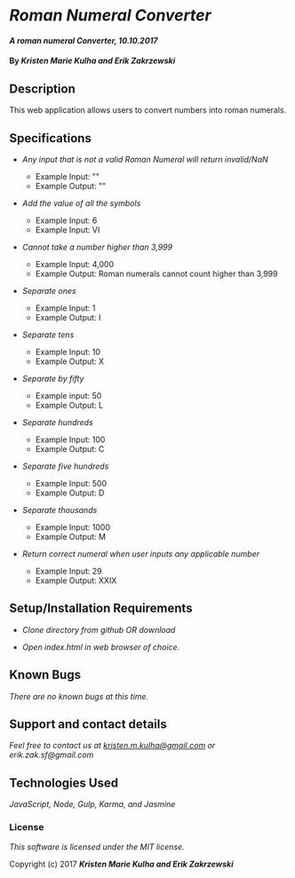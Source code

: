 # _Roman Numeral Converter_

#### _A roman numeral Converter, 10.10.2017_

#### By _**Kristen Marie Kulha and Erik Zakrzewski**_

## Description

This web application allows users to convert numbers into roman numerals.

## Specifications
* _Any input that is not a valid Roman Numeral will return invalid/NaN_
  * Example Input: ""
  * Example Output: ""
* _Add the value of all the symbols_
  * Example Input: 6
  * Example Input: VI
* _Cannot take a number higher than 3,999_
  * Example Input: 4,000
  * Example Output: Roman numerals cannot count higher than 3,999
* _Separate ones_
  * Example Input: 1
  * Example Output: I
* _Separate tens_
  * Example Input: 10
  * Example Output: X
* _Separate by fifty_
  * Example input: 50
  * Example Output: L
* _Separate hundreds_
  * Example Input: 100
  * Example Output: C
* _Separate five hundreds_
  * Example Input: 500
  * Example Output: D
* _Separate thousands_
  * Example Input: 1000
  * Example Output: M

* _Return correct numeral when user inputs any applicable number_
  * Example Input: 29
  * Example Output: XXIX



## Setup/Installation Requirements

* _Clone directory from github OR download_

* _Open index.html in web browser of choice._


## Known Bugs

_There are no known bugs at this time._

## Support and contact details

_Feel free to contact us at kristen.m.kulha@gmail.com or erik.zak.sf@gmail.com_

## Technologies Used

_JavaScript, Node, Gulp, Karma, and Jasmine_

### License

*This software is licensed under the MIT license.*

Copyright (c) 2017 **_Kristen Marie Kulha and Erik Zakrzewski_**
